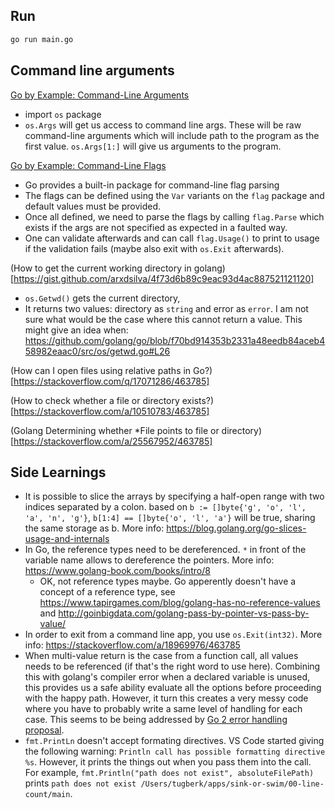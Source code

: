 ## Run

```bash
go run main.go
```

## Command line arguments

[Go by Example: Command-Line Arguments](https://gobyexample.com/command-line-arguments)

 - import `os` package
 - `os.Args` will get us access to command line args. These will be raw command-line arguments which will include path to the program as the first value. `os.Args[1:]` will give us arguments to the program.

[Go by Example: Command-Line Flags](https://gobyexample.com/command-line-flags)

 - Go provides a built-in package for command-line flag parsing
 - The flags can be defined using the `Var` variants on the `flag` package and default values must be provided.
 - Once all defined, we need to parse the flags by calling `flag.Parse` which exists if the args are not specified as expected in a faulted way.
 - One can validate afterwards and can call `flag.Usage()` to print to usage if the validation fails (maybe also exit with `os.Exit` afterwards).

 (How to get the current working directory in golang)[https://gist.github.com/arxdsilva/4f73d6b89c9eac93d4ac887521121120]

 - `os.Getwd()` gets the current directory,
 - It returns two values: directory as `string` and error as `error`. I am not sure what would be the case where this cannot return a value. This might give an idea when: https://github.com/golang/go/blob/f70bd914353b2331a48eedb84aceb458982eaac0/src/os/getwd.go#L26

(How can I open files using relative paths in Go?)[https://stackoverflow.com/q/17071286/463785]

(How to check whether a file or directory exists?)[https://stackoverflow.com/a/10510783/463785]

(Golang Determining whether *File points to file or directory)[https://stackoverflow.com/a/25567952/463785]

## Side Learnings

 - It is possible to slice the arrays by specifying a half-open range with two indices separated by a colon. based on `b := []byte{'g', 'o', 'l', 'a', 'n', 'g'}`, `b[1:4] == []byte{'o', 'l', 'a'}` will be true, sharing the same storage as b. More info: https://blog.golang.org/go-slices-usage-and-internals
 - In Go, the reference types need to be dereferenced. `*` in front of the variable name allows to dereference the pointers. More info: https://www.golang-book.com/books/intro/8
    - OK, not reference types maybe. Go apperently doesn't have a concept of a reference type, see https://www.tapirgames.com/blog/golang-has-no-reference-values and http://goinbigdata.com/golang-pass-by-pointer-vs-pass-by-value/
 - In order to exit from a command line app, you use `os.Exit(int32)`. More info: https://stackoverflow.com/a/18969976/463785
 - When multi-value return is the case from a function call, all values needs to be referenced (if that's the right word to use here). Combining this with golang's compiler error when a declared variable is unused, this provides us a safe ability evaluate all the options before proceeding with the happy path. However, it turn this creates a very messy code where you have to probably write a same level of handling for each case. This seems to be being addressed by [Go 2 error handling proposal](https://go.googlesource.com/proposal/+/master/design/go2draft-error-handling-overview.md).
 - `fmt.PrintLn` doesn't accept formating directives. VS Code started giving the following warning: `Println call has possible formatting directive %s`. However, it prints the things out when you pass them into the call. For example, `fmt.Println("path does not exist", absoluteFilePath)` prints `path does not exist /Users/tugberk/apps/sink-or-swim/00-line-count/main`.
